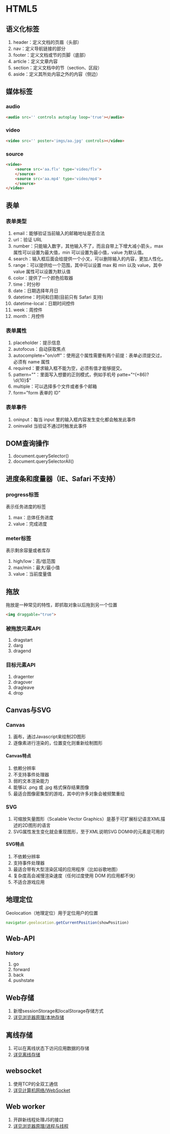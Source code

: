 # HTML5

## 语义化标签

01. header：定义文档的页眉（头部）
02. nav：定义导航链接的部分
03. footer：定义文档或节的页脚（底部）
04. article：定义文章内容
05. section：定义文档中的节（section、区段）
06. aside：定义其所处内容之外的内容（侧边）

## 媒体标签

### audio

```html
<audio src='' controls autoplay loop='true'></audio>
```

### video

```html
<video src='' poster='imgs/aa.jpg' controls></video>
```

### source

```html
<video>
    <source src='aa.flv' type='video/flv'>
    </source>
    <source src='aa.mp4' type='video/mp4'>
    </source>
</video>
```

## 表单

### 表单类型

01. email：能够验证当前输入的邮箱地址是否合法
02. url：验证 URL
03. number：只能输入数字，其他输入不了，而且自带上下增大减小箭头，max 属性可以设置为最大值，min 可以设置为最小值，value 为默认值。
04. search：输入框后面会给提供一个小叉，可以删除输入的内容，更加人性化。
05. range：可以提供给一个范围，其中可以设置 max 和 min 以及 value，其中 value 属性可以设置为默认值
06. color：提供了一个颜色拾取器
07. time：时分秒
08. date：日期选择年月日
09. datetime：时间和日期(目前只有 Safari 支持)
10. datetime-local：日期时间控件
11. week：周控件
12. month：月控件

### 表单属性

01. placeholder：提示信息
02. autofocus：自动获取焦点
03. autocomplete="on/off"：使用这个属性需要有两个前提：表单必须提交过，必须有 name 属性
04. required：要求输入框不能为空，必须有值才能够提交。
05. pattern=""：里面写入想要的正则模式，例如手机号 patte="^(+86)?\d{10}$"
06. multiple：可以选择多个文件或者多个邮箱
07. form="form 表单的 ID"

### 表单事件

01. oninput：每当 input 里的输入框内容发生变化都会触发此事件
02. oninvalid 当验证不通过时触发此事件

## DOM查询操作

01. document.querySelector()
02. document.querySelectorAll()

## 进度条和度量器（IE、Safari 不支持）

### progress标签

表示任务进度的标签
01. max：总体任务进度
02. value：完成进度

### meter标签

表示剩余容量或者库存
01. high/low：高/低范围
02. max/min：最大/最小值
03. value：当前度量值

## 拖放

拖放是一种常见的特性，即抓取对象以后拖到另一个位置

```html
<img draggable="true">
```

### 被拖放元素API

01. dragstart
02. darg
03. dragend

### 目标元素API

01. dragenter
02. dragover
03. dragleave
04. drop

## Canvas与SVG

### Canvas

01. 画布，通过Javascript来绘制2D图形
02. 逐像素进行渲染的，位置变化则重新绘制图形

#### Canvas特点

01. 依赖分辨率
02. 不支持事件处理器
03. 弱的文本渲染能力
04. 能够以 .png 或 .jpg 格式保存结果图像
05. 最适合图像密集型的游戏，其中的许多对象会被频繁重绘

### SVG

01. 可缩放矢量图形（Scalable Vector Graphics）是基于可扩展标记语言XML描述的2D图形的语言
02. SVG属性发生变化就会重现图形，至于XML说明SVG DOM中的元素是可用的

#### SVG特点

01. 不依赖分辨率
02. 支持事件处理器
03. 最适合带有大型渲染区域的应用程序（比如谷歌地图）
04. 复杂度高会减慢渲染速度（任何过度使用 DOM 的应用都不快）
05. 不适合游戏应用

## 地理定位

Geolocation（地理定位）用于定位用户的位置

```js
navigator.geolocation.getCurrentPosition(showPosition)
```

## Web-API

### history

01. go
02. forward
03. back
04. pushstate

## Web存储

01. 新增sessionStorage和localStorage存储方式
02. [详见浏览器原理/本地存储](../浏览器原理/09-本地存储.md)

## 离线存储

01. 可以在离线状态下访问应用数据的存储
02. [详见离线存储](./04-离线存储.md)

## websocket

01. 使用TCP的全双工通信
02. [详见计算机网络/WebSocket](../计算机网络/06-WebSocket.md)

## Web worker

01. 开辟新线程处理JS的接口
02. [详见浏览器原理/进程与线程](../浏览器原理/02-进程和线程.md)
